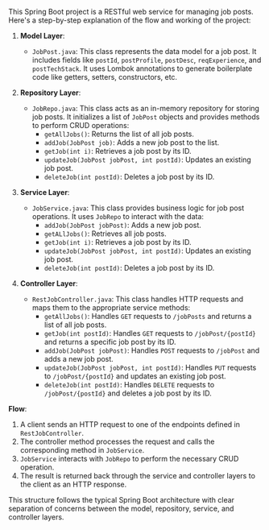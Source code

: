 This Spring Boot project is a RESTful web service for managing job posts. Here's a step-by-step explanation of the flow and working of the project:

1. **Model Layer**:
   - `JobPost.java`: This class represents the data model for a job post. It includes fields like `postId`, `postProfile`, `postDesc`, `reqExperience`, and `postTechStack`. It uses Lombok annotations to generate boilerplate code like getters, setters, constructors, etc.

2. **Repository Layer**:
   - `JobRepo.java`: This class acts as an in-memory repository for storing job posts. It initializes a list of `JobPost` objects and provides methods to perform CRUD operations:
     - `getAllJobs()`: Returns the list of all job posts.
     - `addJob(JobPost job)`: Adds a new job post to the list.
     - `getJob(int i)`: Retrieves a job post by its ID.
     - `updateJob(JobPost jobPost, int postId)`: Updates an existing job post.
     - `deleteJob(int postId)`: Deletes a job post by its ID.

3. **Service Layer**:
   - `JobService.java`: This class provides business logic for job post operations. It uses `JobRepo` to interact with the data:
     - `addJob(JobPost jobPost)`: Adds a new job post.
     - `getALlJobs()`: Retrieves all job posts.
     - `getJob(int i)`: Retrieves a job post by its ID.
     - `updateJob(JobPost jobPost, int postId)`: Updates an existing job post.
     - `deleteJob(int postId)`: Deletes a job post by its ID.

4. **Controller Layer**:
   - `RestJobController.java`: This class handles HTTP requests and maps them to the appropriate service methods:
     - `getAllJobs()`: Handles `GET` requests to `/jobPosts` and returns a list of all job posts.
     - `getJob(int postId)`: Handles `GET` requests to `/jobPost/{postId}` and returns a specific job post by its ID.
     - `addJob(JobPost jobPost)`: Handles `POST` requests to `/jobPost` and adds a new job post.
     - `updateJob(JobPost jobPost, int postId)`: Handles `PUT` requests to `/jobPost/{postId}` and updates an existing job post.
     - `deleteJob(int postId)`: Handles `DELETE` requests to `/jobPost/{postId}` and deletes a job post by its ID.

**Flow**:
1. A client sends an HTTP request to one of the endpoints defined in `RestJobController`.
2. The controller method processes the request and calls the corresponding method in `JobService`.
3. `JobService` interacts with `JobRepo` to perform the necessary CRUD operation.
4. The result is returned back through the service and controller layers to the client as an HTTP response.

This structure follows the typical Spring Boot architecture with clear separation of concerns between the model, repository, service, and controller layers.
